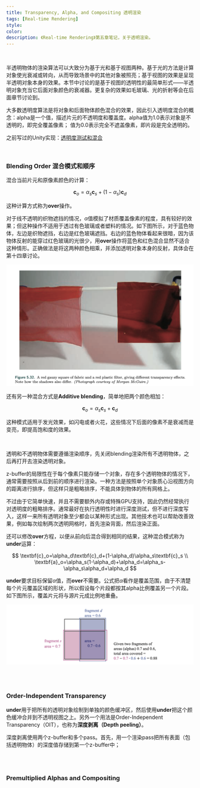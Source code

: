```yaml
---
title: Transparency, Alpha, and Compositing 透明渲染
tags: [Real-time Rendering]
style: 
color: 
description: 《Real-time Rendering》第五章笔记，关于透明渲染。
---
```


<script src="https://polyfill.io/v3/polyfill.min.js?features=es6"></script>
<script id="MathJax-script" async src="https://cdn.jsdelivr.net/npm/mathjax@3/es5/tex-mml-chtml.js"></script>
<script> 
MathJax = {
  tex: {
    inlineMath: [['$', '$']],
    processEscapes: true
  }
};
</script>
<br/>

半透明物体的渲染算法可以大致分为基于光和基于视图两种。基于光的方法是计算对象使光衰减或转向，从而导致场景中的其他对象被照亮；基于视图的效果是呈现半透明对象本身的效果。本节中讨论的是基于视图的透明性的最简单形式——半透明对象充当它后面对象颜色的衰减器。更复杂的效果如毛玻璃、光的折射等会在后面章节讨论到。

大多数透明度算法是将对象和后面物体颜色混合的效果，因此引入透明度混合的概念：alpha是一个值，描述片元的不透明度和覆盖度。alpha值为1.0表示对象是不透明的，即完全覆盖像素； 值为0.0表示完全不遮盖像素，即片段是完全透明的。

之前写过的Unity实现：[透明度测试和混合](https://friedsoda.github.io/blog/s2)

<br/>



### Blending Order 混合模式和顺序

混合当前片元和原像素颜色的计算：



$$
\textbf{c}_o=\alpha_s\textbf{c}_s+(1-\alpha_s)\textbf{c}_d
$$



这种计算方式称为$\textbf{over}$操作。

对于线不透明的织物遮挡的情况，$\alpha$值模拟了材质覆盖像素的程度，具有较好的效果；但这种操作不适用于透过有色玻璃或者塑料的情况。如下图所示，对于蓝色物体，左边是织物遮挡，右边是红色玻璃遮挡。右边的蓝色物体看起来很暗，因为该物体反射的能穿过红色玻璃的光很少，用$\textbf{over}$操作将蓝色和红色混合显然不适合这种情形。正确做法是将这两种颜色相乘，并添加透明对象本身的反射，具体会在第十四章讨论。

![avatar](../assets/img/post2/rtr5/3.png)



还有另一种混合方式是**Additive blending**，简单地把两个颜色相加：



$$
\textbf{c}_o=\alpha_s\textbf{c}_s+\textbf{c}_d
$$



这种模式适用于发光效果，如闪电或者火花，这些情况下后面的像素不是衰减而是变亮，即提高饱和度的效果。

<br/>

透明和不透明物体需要遵循渲染顺序，先关闭blending渲染所有不透明物体，之后再打开去渲染透明对象。

z-buffer的局限性在于每个像素只能存储一个对象，存在多个透明物体的情况下，通常需要按照从后到前的顺序进行渲染。一种方法是按照单个对象质心沿视图方向的距离进行排序，但这样只是粗略排序，不能具体到物体的所有网格上。

不过由于它简单快速，并且不需要额外内存或特殊GPU支持，因此仍然经常执行对透明度的粗略排序。通常最好在执行透明性时进行深度测试，但不进行深度写入，这样一来所有透明对象至少都会以某种形式出现。其他技术也可以帮助改善效果，例如每次绘制两次透明网格时，首先渲染背面，然后渲染正面。

还可以修改$\textbf{over}$方程，以便从前向后混合得到相同的结果，这种混合模式称为$\textbf{under}$运算：



$$
\textbf{c}_o=\alpha_d\textbf{c}_d+(1-\alpha_d)\alpha_s\textbf{c}_s \\
\textbf{a}_o=\alpha_s(1-\alpha_d)+\alpha_d=\alpha_s-\alpha_s\alpha_d+\alpha_d
$$



$\textbf{under}$要求目标保留$α$值，而$\textbf{over}$不需要。公式把$α$看作是覆盖范围，由于不清楚每个片元覆盖区域的形状，所以假设每个片段都按其alpha比例覆盖另一个片段。如下图所示，覆盖片元将与源片元成比例地重叠。



![avatar](../assets/img/post2/rtr5/4.png)

<br/>

<br/>

### Order-Independent Transparency

$\textbf{under}$用于把所有的透明对象绘制到单独的颜色缓冲区，然后使用$\textbf{under}$把这个颜色缓冲合并到不透明视图之上。另外一个用法是Order-Independent Transparency（OIT），也称为**深度剥离（Depth peeling）**。

深度剥离使用两个z-buffer和多个pass。首先，用一个渲染pass把所有表面（包括透明物体）的深度值存储到第一个z-buffer中；



<br/>

<br/>

### Premultiplied Alphas and Compositing